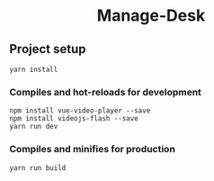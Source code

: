 <h1 align="center">Manage-Desk</h1>

## Project setup
```
yarn install
```

### Compiles and hot-reloads for development
```
npm install vue-video-player --save
npm install videojs-flash --save
yarn run dev
```

### Compiles and minifies for production
```
yarn run build
```

